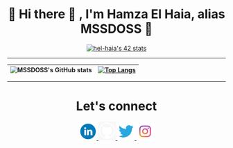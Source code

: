 <h1 align="center">👾 Hi there 👋 , I'm Hamza El Haia, alias MSSDOSS 👾</h1>


<div align="center">
  
  [![hel-haia's 42 stats](https://badge.mediaplus.ma/greenbinary/hel-haia)](https://github.com/oakoudad/badge42)

  ---
  
| ![MSSDOSS's GitHub stats](https://github-readme-stats.vercel.app/api?username=MSSDOSS&show_icons=true&theme=dracula) | [![Top Langs](https://github-readme-stats.vercel.app/api/top-langs/?username=MSSDOSS&theme=dracula)](https://github.com/About-Me/github-readme-stats) |
  |:-:|:-:|

  ---
  
  <h1 align="center">Let's connect</h1>
  
<p align="center">
<a href="https://www.linkedin.com/in/hamza-el-haia-6987a420b/">
 <img src="linkedin-logo.png" width="40" />
</a>
<a href="https://github.com/MSSDOSS">
 <img src="github-logo.png" width="40" />
</a>
<a href="https://twitter.com/777DOSS">
 <img src="twitter-logo.png" width="40"/>
</a>
<a href="https://www.instagram.com/hamza.elhaia/">
 <img src="instagram-logo.png" width="40" />
</a>
  </p>
